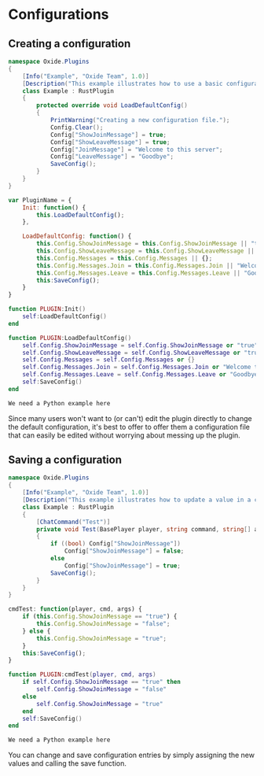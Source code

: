 # Configurations

## Creating a configuration

``` csharp
namespace Oxide.Plugins
{
    [Info("Example", "Oxide Team", 1.0)]
    [Description("This example illustrates how to use a basic configuration file.")]
    class Example : RustPlugin
    {
        protected override void LoadDefaultConfig()
        {
            PrintWarning("Creating a new configuration file.");
            Config.Clear();
            Config["ShowJoinMessage"] = true;
            Config["ShowLeaveMessage"] = true;
            Config["JoinMessage"] = "Welcome to this server";
            Config["LeaveMessage"] = "Goodbye";
            SaveConfig();
        }
    }
}
```

``` javascript
var PluginName = {
    Init: function() {
        this.LoadDefaultConfig();
    },

    LoadDefaultConfig: function() {
        this.Config.ShowJoinMessage = this.Config.ShowJoinMessage || "true";
        this.Config.ShowLeaveMessage = this.Config.ShowLeaveMessage || "true";
        this.Config.Messages = this.Config.Messages || {};
        this.Config.Messages.Join = this.Config.Messages.Join || "Welcome to this server";
        this.Config.Messages.Leave = this.Config.Messages.Leave || "Goodbye";
        this:SaveConfig();
    }
}
```

``` lua
function PLUGIN:Init()
    self:LoadDefaultConfig()
end

function PLUGIN:LoadDefaultConfig()
    self.Config.ShowJoinMessage = self.Config.ShowJoinMessage or "true"
    self.Config.ShowLeaveMessage = self.Config.ShowLeaveMessage or "true"
    self.Config.Messages = self.Config.Messages or {}
    self.Config.Messages.Join = self.Config.Messages.Join or "Welcome to this server"
    self.Config.Messages.Leave = self.Config.Messages.Leave or "Goodbye"
    self:SaveConfig()
end
```

``` python
We need a Python example here
```

Since many users won't want to (or can't) edit the plugin directly to change the default configuration, it's best to offer to offer them a configuration file that can easily be edited without worrying about messing up the plugin.

## Saving a configuration

``` csharp
namespace Oxide.Plugins
{
    [Info("Example", "Oxide Team", 1.0)] 
    [Description("This example illustrates how to update a value in a configuration file.")]
    class Example : RustPlugin
    {
        [ChatCommand("Test")]
        private void Test(BasePlayer player, string command, string[] args)
        {
            if ((bool) Config["ShowJoinMessage"])
                Config["ShowJoinMessage"] = false;
            else
                Config["ShowJoinMessage"] = true;
            SaveConfig();
        }
    }
}
```

``` javascript
cmdTest: function(player, cmd, args) {
    if (this.Config.ShowJoinMessage == "true") {
        this.Config.ShowJoinMessage = "false";
    } else {
        this.Config.ShowJoinMessage = "true";
    }
    this:SaveConfig();
}
```

``` lua
function PLUGIN:cmdTest(player, cmd, args)
    if self.Config.ShowJoinMessage == "true" then
        self.Config.ShowJoinMessage = "false"
    else
        self.Config.ShowJoinMessage = "true"
    end
    self:SaveConfig()
end
```

``` python
We need a Python example here
```

You can change and save configuration entries by simply assigning the new values and calling the save function.
